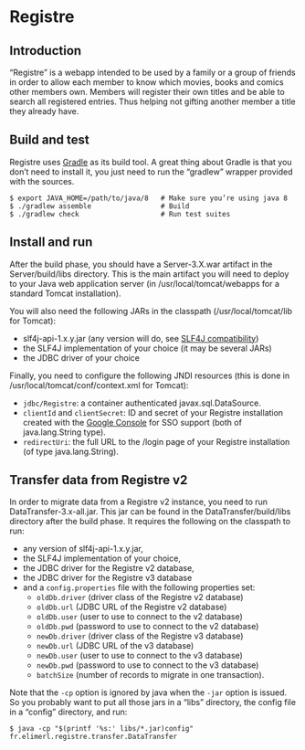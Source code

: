 # Registre

## Introduction

“Registre” is a webapp intended to be used by a family or a group of friends
in order to allow each member to know which movies, books and comics other
members own. Members will register their own titles and be able to search all
registered entries. Thus helping not gifting another member a title they
already have.

## Build and test

Registre uses [Gradle][1] as its build tool. A great thing about Gradle is that
you don’t need to install it, you just need to run the “gradlew” wrapper
provided with the sources.

    $ export JAVA_HOME=/path/to/java/8   # Make sure you’re using java 8
    $ ./gradlew assemble                 # Build
    $ ./gradlew check                    # Run test suites

[1]: https://gradle.org/

## Install and run

After the build phase, you should have a Server-3.X.war artifact in the
Server/build/libs directory. This is the main artifact you will need to deploy
to your Java web application server (in /usr/local/tomcat/webapps for a
standard Tomcat installation).

You will also need the following JARs in the classpath
(/usr/local/tomcat/lib for Tomcat):
 * slf4j-api-1.x.y.jar (any version will do, see [SLF4J compatibility][2])
 * the SLF4J implementation of your choice (it may be several JARs)
 * the JDBC driver of your choice

Finally, you need to configure the following JNDI resources (this is done in
/usr/local/tomcat/conf/context.xml for Tomcat):
 * `jdbc/Registre`: a container authenticated javax.sql.DataSource.
 * `clientId` and `clientSecret`: ID and secret of your Registre installation
   created with the [Google Console][3] for SSO support
   (both of java.lang.String type).
 * `redirectUri`: the full URL to the /login page of your Registre installation
   (of type java.lang.String).

[2]: https://www.slf4j.org/faq.html#compatibility
[3]: https://console.developers.google.com/

## Transfer data from Registre v2

In order to migrate data from a Registre v2 instance, you need to run
DataTransfer-3.x-all.jar. This jar can be found in the DataTransfer/build/libs
directory after the build phase. It requires the following on the classpath
to run:
 * any version of slf4j-api-1.x.y.jar,
 * the SLF4J implementation of your choice,
 * the JDBC driver for the Registre v2 database,
 * the JDBC driver for the Registre v3 database
 * and a `config.properties` file with the following properties set:
    * `oldDb.driver` (driver class of the Registre v2 database)
    * `oldDb.url` (JDBC URL of the Registre v2 database)
    * `oldDb.user` (user to use to connect to the v2 database)
    * `oldDb.pwd` (password to use to connect to the v2 database)
    * `newDb.driver` (driver class of the Registre v3 database)
    * `newDb.url` (JDBC URL of the v3 database)
    * `newDb.user` (user to use to connect to the v3 database)
    * `newDb.pwd` (password to use to connect to the v3 database)
    * `batchSize` (number of records to migrate in one transaction).

Note that the `-cp` option is ignored by java when the `-jar` option is issued.
So you probably want to put all those jars in a “libs” directory, the config
file in a “config” directory, and run:

    $ java -cp "$(printf '%s:' libs/*.jar)config" fr.elimerl.registre.transfer.DataTransfer
